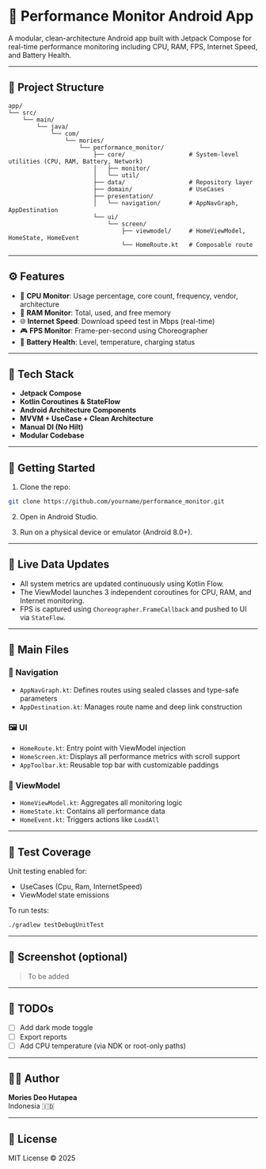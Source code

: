 # 📱 Performance Monitor Android App

A modular, clean-architecture Android app built with Jetpack Compose for real-time performance monitoring including CPU, RAM, FPS, Internet Speed, and Battery Health.

---

## 🧱 Project Structure

```
app/
└── src/
    └── main/
        └── java/
            └── com/
                └── mories/
                    └── performance_monitor/
                        ├── core/                  # System-level utilities (CPU, RAM, Battery, Network)
                        │   ├── monitor/
                        │   └── util/
                        ├── data/                  # Repository layer
                        ├── domain/                # UseCases
                        ├── presentation/
                        │   └── navigation/        # AppNavGraph, AppDestination
                        └── ui/
                            └── screen/
                                ├── viewmodel/     # HomeViewModel, HomeState, HomeEvent
                                └── HomeRoute.kt   # Composable route
```

---

## ⚙️ Features

- 🧠 **CPU Monitor**: Usage percentage, core count, frequency, vendor, architecture
- 💾 **RAM Monitor**: Total, used, and free memory
- 🌐 **Internet Speed**: Download speed test in Mbps (real-time)
- 🎮 **FPS Monitor**: Frame-per-second using Choreographer
- 🔋 **Battery Health**: Level, temperature, charging status

---

## 🔨 Tech Stack

- **Jetpack Compose**
- **Kotlin Coroutines & StateFlow**
- **Android Architecture Components**
- **MVVM + UseCase + Clean Architecture**
- **Manual DI (No Hilt)**
- **Modular Codebase**

---

## 🚀 Getting Started

1. Clone the repo:
```bash
git clone https://github.com/yourname/performance_monitor.git
```

2. Open in Android Studio.

3. Run on a physical device or emulator (Android 8.0+).

---

## 🔄 Live Data Updates

- All system metrics are updated continuously using Kotlin Flow.
- The ViewModel launches 3 independent coroutines for CPU, RAM, and Internet monitoring.
- FPS is captured using `Choreographer.FrameCallback` and pushed to UI via `StateFlow`.

---

## 📂 Main Files

### 🧭 Navigation
- `AppNavGraph.kt`: Defines routes using sealed classes and type-safe parameters
- `AppDestination.kt`: Manages route name and deep link construction

### 🖼 UI
- `HomeRoute.kt`: Entry point with ViewModel injection
- `HomeScreen.kt`: Displays all performance metrics with scroll support
- `AppToolbar.kt`: Reusable top bar with customizable paddings

### 🧠 ViewModel
- `HomeViewModel.kt`: Aggregates all monitoring logic
- `HomeState.kt`: Contains all performance data
- `HomeEvent.kt`: Triggers actions like `LoadAll`

---

## 🧪 Test Coverage

Unit testing enabled for:
- UseCases (Cpu, Ram, InternetSpeed)
- ViewModel state emissions

To run tests:
```bash
./gradlew testDebugUnitTest
```

---

## 📱 Screenshot (optional)
> To be added

---

## 📌 TODOs

- [ ] Add dark mode toggle
- [ ] Export reports
- [ ] Add CPU temperature (via NDK or root-only paths)

---

## 🧑‍💻 Author

**Mories Deo Hutapea**  
Indonesia 🇮🇩

---

## 📃 License

MIT License © 2025